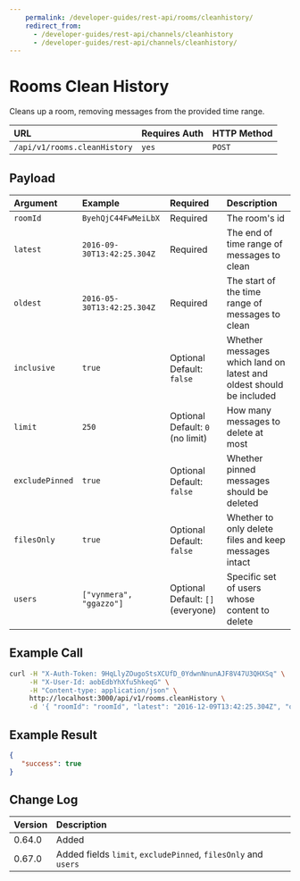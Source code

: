```yaml
---
    permalink: /developer-guides/rest-api/rooms/cleanhistory/
    redirect_from:
      - /developer-guides/rest-api/channels/cleanhistory
      - /developer-guides/rest-api/channels/cleanhistory/
---
```


# Rooms Clean History

Cleans up a room, removing messages from the provided time range.

| URL | Requires Auth | HTTP Method |
| :--- | :--- | :--- |
| `/api/v1/rooms.cleanHistory` | `yes` | `POST` |

## Payload

| Argument | Example | Required | Description |
| :--- | :--- | :--- | :--- |
| `roomId` | `ByehQjC44FwMeiLbX` | Required | The room's id |
| `latest` | `2016-09-30T13:42:25.304Z` | Required | The end of time range of messages to clean |
| `oldest` | `2016-05-30T13:42:25.304Z` | Required | The start of the time range of messages to clean |
| `inclusive` | `true` | Optional <br> Default: `false` | Whether messages which land on latest and oldest should be included |
| `limit` | `250` | Optional <br> Default: `0` (no limit) | How many messages to delete at most |
| `excludePinned` | `true` | Optional <br> Default: `false` | Whether pinned messages should be deleted |
| `filesOnly` | `true` | Optional <br> Default: `false` | Whether to only delete files and keep messages intact |
| `users` | `["vynmera", "ggazzo"]` | Optional <br> Default: `[]` (everyone) | Specific set of users whose content to delete |

## Example Call

```bash
curl -H "X-Auth-Token: 9HqLlyZOugoStsXCUfD_0YdwnNnunAJF8V47U3QHXSq" \
     -H "X-User-Id: aobEdbYhXfu5hkeqG" \
     -H "Content-type: application/json" \
     http://localhost:3000/api/v1/rooms.cleanHistory \
     -d '{ "roomId": "roomId", "latest": "2016-12-09T13:42:25.304Z", "oldest": "2016-08-30T13:42:25.304Z" }'
```

## Example Result

```json
{
   "success": true
}
```

## Change Log

| Version | Description |
| :--- | :--- |
| 0.64.0 | Added |
| 0.67.0 | Added fields `limit`, `excludePinned`, `filesOnly` and `users` |
